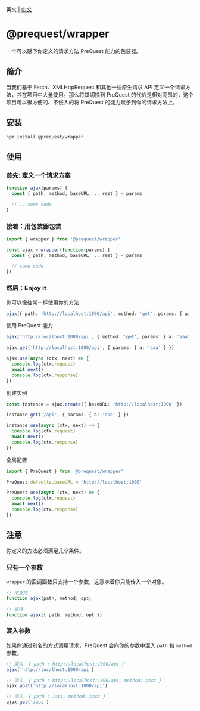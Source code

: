 英文 | [中文](./README_ZH-CN.md)

# @prequest/wrapper

一个可以赋予你定义的请求方法 PreQuest 能力的包装器。

## 简介

当我们基于 Fetch、XMLHttpRequest 和其他一些原生请求 API 定义一个请求方法，并在项目中大量使用。那么将其切换到 PreQuest 的代价是相对高昂的，这个项目可以很方便的、不侵入的将 PreQuest 的能力赋予到你的请求方法上。

## 安装

```bash
npm install @prequest/wrapper
```

## 使用

### 首先: 定义一个请求方案

```ts
function ajax(params) {
  const { path, method, baseURL, ...rest } = params

  // ...some code
}
```

### 接着：用包装器包装

```ts
import { wrapper } from '@prequest/wrapper'

const ajax = wrapper(function(params) {
  const { path, method, baseURL, ...rest } = params

  // some code
})
```

### 然后：Enjoy it

你可以像往常一样使用你的方法

```ts
ajax({ path: 'http://localhost:1000/api', method: 'get', params: { a: 'aaa' } })
```

使用 PreQuest 能力

```ts
ajax('http://localhost:1000/api', { method: 'get', params: { a: 'aaa' } })

ajax.get('http://localhost:1000/api', { params: { a: 'aaa' } })

ajax.use(async (ctx, next) => {
  console.log(ctx.request)
  await next()
  console.log(ctx.response)
})
```

创建实例

```ts
const instance = ajax.create({ baseURL: 'http://localhost:1000' })

instance.get('/api', { params: { a: 'aaa' } })

instance.use(async (ctx, next) => {
  console.log(ctx.request)
  await next()
  console.log(ctx.response)
})
```

全局配置

```ts
import { PreQuest } from '@prequest/wrapper'

PreQuest.defaults.baseURL = 'http://localhost:1000'

PreQuest.use(async (ctx, next) => {
  console.log(ctx.request)
  await next()
  console.log(ctx.response)
})
```

## 注意

你定义的方法必须满足几个条件。

### 只有一个参数

`wrapper` 的回调函数只支持一个参数，这意味着你只能传入一个对象。

```ts
// 不支持
function ajax(path, method, opt)

// 支持
function ajax({ path, method, opt })
```

### 混入参数

如果你通过别名的方式调用请求，PreQuest 会向你的参数中混入 `path` 和 `method` 参数。

```ts
// 混入 `{ path : http://localhost:1000/api }`
ajax('http://localhost:1000/api')

// 混入 `{ path : http://localhost:1000/api, method: post }`
ajax.post('http://localhost:1000/api')

// 混入 `{ path : /api, method: post }`
ajax.get('/api')
```
